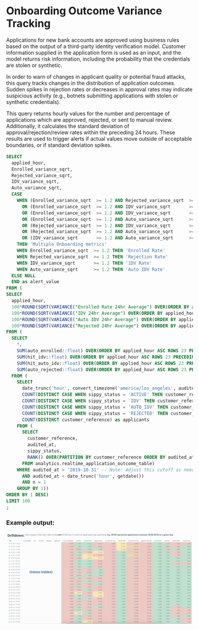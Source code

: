 # Onboarding Outcome Variance Tracking
Applications for new bank accounts are approved using business rules based on the output of a third-party identity verification model. Customer information supplied in the application form is used as an input, and the model returns risk information, including the probability that the credentials are stolen or synthetic. 

In order to warn of changes in applicant quality or potential fraud attacks, this query tracks changes in the distribution of application outcomes. Sudden spikes in rejection rates or decreases in approval rates may indicate suspicious activity (e.g., botnets submitting applications with stolen or synthetic credentials).

This query returns hourly values for the number and percentage of applications which are approved, rejected, or sent to manual review. Additionally, it calculates the standard deviation of approval/rejection/review rates within the preceding 24 hours. These results are used to trigger alerts if actual values move outside of acceptable boundaries, or if standard deviation spikes.

```sql
SELECT 
  applied_hour,
  Enrolled_variance_sqrt,
  Rejected_variance_sqrt,
  IDV_variance_sqrt,
  Auto_variance_sqrt,
  CASE    
    WHEN (Enrolled_variance_sqrt  >= 1.2 AND Rejected_variance_sqrt  >= 1.2) 
      OR (Enrolled_variance_sqrt  >= 1.2 AND IDV_variance_sqrt       >= 1.2)
      OR (Enrolled_variance_sqrt  >= 1.2 AND IDV_variance_sqrt       >= 1.2)
      OR (Enrolled_variance_sqrt  >= 1.2 AND Auto_variance_sqrt      >= 1.2)
      OR (Rejected_variance_sqrt  >= 1.2 AND IDV_variance_sqrt       >= 1.2) 
      OR (Rejected_variance_sqrt  >= 1.2 AND Auto_variance_sqrt      >= 1.2) 
      OR (IDV_variance_sqrt       >= 1.2 AND Auto_variance_sqrt      >= 1.2) 
    THEN 'Multiple Onboarding metrics'
    WHEN Enrolled_variance_sqrt  >= 1.2 THEN 'Enrolled Rate' 
    WHEN Rejected_variance_sqrt  >= 1.2 THEN 'Rejection Rate' 
    WHEN IDV_variance_sqrt       >= 1.2 THEN 'IDV Rate' 
    WHEN Auto_variance_sqrt      >= 1.2 THEN 'Auto IDV Rate'
  ELSE NULL
  END as alert_value
FROM (
SELECT
  applied_hour,
  100*ROUND(SQRT(VARIANCE("Enrolled Rate 24hr Average") OVER(ORDER BY applied_hour ASC ROWS 1 PRECEDING)),3) as Enrolled_variance_sqrt,
  100*ROUND(SQRT(VARIANCE("IDV 24hr Average") OVER(ORDER BY applied_hour ASC ROWS 1 PRECEDING)),3) as IDV_variance_sqrt,
  100*ROUND(SQRT(VARIANCE("Auto IDV 24hr Average") OVER(ORDER BY applied_hour ASC ROWS 1 PRECEDING)),3) as Auto_variance_sqrt,
  100*ROUND(SQRT(VARIANCE("Rejected 24hr Average") OVER(ORDER BY applied_hour ASC ROWS 1 PRECEDING)),3) as Rejected_variance_sqrt
FROM (
  SELECT 
    *, 
    SUM(auto_enrolled::float) OVER(ORDER BY applied_hour ASC ROWS 23 PRECEDING)/SUM(applicants) OVER(ORDER BY applied_hour ROWS 23 PRECEDING) as "Enrolled Rate 24hr Average",
    SUM(hit_idv::float) OVER(ORDER BY applied_hour ASC ROWS 23 PRECEDING)/SUM(applicants) OVER(ORDER BY applied_hour ROWS 23 PRECEDING) as "IDV 24hr Average",
    SUM(hit_auto_idv::float) OVER(ORDER BY applied_hour ASC ROWS 23 PRECEDING)/SUM(applicants) OVER(ORDER BY applied_hour ROWS 23 PRECEDING) as "Auto IDV 24hr Average",
    SUM(auto_rejected::float) OVER(ORDER BY applied_hour ASC ROWS 23 PRECEDING)/SUM(applicants) OVER(ORDER BY applied_hour ROWS 23 PRECEDING) as "Rejected 24hr Average"
  FROM (
    SELECT 
      date_trunc('hour', convert_timezone('america/los_angeles', audited_at)) as applied_hour,
      COUNT(DISTINCT CASE WHEN sippy_status = 'ACTIVE' THEN customer_reference END) as auto_enrolled,
      COUNT(DISTINCT CASE WHEN sippy_status = 'IDV' THEN customer_reference END) as hit_idv,
      COUNT(DISTINCT CASE WHEN sippy_status = 'AUTO_IDV' THEN customer_reference END) as hit_auto_idv,
      COUNT(DISTINCT CASE WHEN sippy_status = 'REJECTED' THEN customer_reference END) as auto_rejected,
      COUNT(DISTINCT customer_reference) as applicants
    FROM (
      SELECT 
        customer_reference,
        audited_at,
        sippy_status,
        RANK() OVER(PARTITION BY customer_reference ORDER BY audited_at ASC) as n
      FROM analytics.realtime_application_outcome_table)
    WHERE audited_at > '2019-10-31' -- Note: Adjust this cutoff as needed.
      AND audited_at < date_trunc('hour', getdate())
      AND n = 1
    GROUP BY 1))
ORDER BY 1 DESC)
LIMIT 100
;
```
### Example output:
![](./hourly_onboarding_variance.png)

